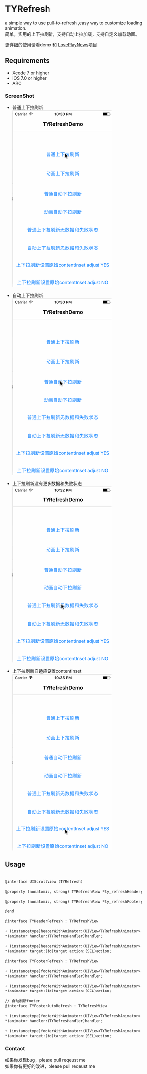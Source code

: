 # TYRefresh
a simple way to use pull-to-refresh ,easy way to customize loading animation.<br>
简单，实用的上下拉刷新，支持自动上拉加载，支持自定义加载动画。

更详细的使用请看demo 和 [LovePlayNews](https://github.com/12207480/LovePlayNews)项目

## Requirements
* Xcode 7 or higher
* iOS 7.0 or higher
* ARC

### ScreenShot

* 普通上下拉刷新
<br>![image](https://github.com/12207480/TYRefresh/blob/master/ScreenShot/TYRefresh.gif)

* 自动上下拉刷新
<br>![image](https://github.com/12207480/TYRefresh/blob/master/ScreenShot/TYRefresh1.gif)

* 上下拉刷新没有更多数据和失败状态
<br>![image](https://github.com/12207480/TYRefresh/blob/master/ScreenShot/TYRefresh2.gif)

* 上下拉刷新自适应设置contentInset
<br>![image](https://github.com/12207480/TYRefresh/blob/master/ScreenShot/TYRefresh3.gif)

## Usage

```objc

@interface UIScrollView (TYRefresh)

@property (nonatomic, strong) TYRefreshView *ty_refreshHeader;

@property (nonatomic, strong) TYRefreshView *ty_refreshFooter;

@end

@interface TYHeaderRefresh : TYRefreshView

+ (instancetype)headerWithAnimator:(UIView<TYRefreshAnimator> *)animator handler:(TYRefresHandler)handler;

+ (instancetype)headerWithAnimator:(UIView<TYRefreshAnimator> *)animator target:(id)target action:(SEL)action;

@interface TYFooterRefresh : TYRefreshView

+ (instancetype)footerWithAnimator:(UIView<TYRefreshAnimator> *)animator handler:(TYRefresHandler)handler;

+ (instancetype)footerWithAnimator:(UIView<TYRefreshAnimator> *)animator target:(id)target action:(SEL)action;

// 自动刷新footer
@interface TYFooterAutoRefresh : TYRefreshView

+ (instancetype)footerWithAnimator:(UIView<TYRefreshAnimator> *)animator handler:(TYRefresHandler)handler;

+ (instancetype)footerWithAnimator:(UIView<TYRefreshAnimator> *)animator target:(id)target action:(SEL)action;

```


### Contact
如果你发现bug，please pull reqeust me <br>
如果你有更好的改进，please pull reqeust me <br>

